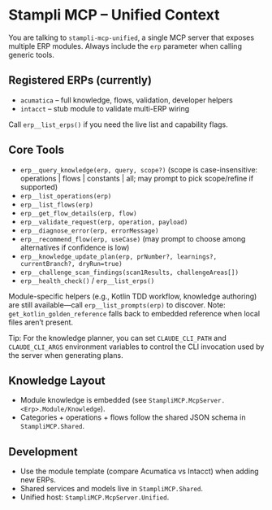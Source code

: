 # Stampli MCP – Unified Context

You are talking to `stampli-mcp-unified`, a single MCP server that exposes multiple ERP modules.  Always include the `erp` parameter when calling generic tools.

## Registered ERPs (currently)
- `acumatica` – full knowledge, flows, validation, developer helpers
- `intacct` – stub module to validate multi-ERP wiring

Call `erp__list_erps()` if you need the live list and capability flags.

## Core Tools
- `erp__query_knowledge(erp, query, scope?)` (scope is case-insensitive: operations | flows | constants | all; may prompt to pick scope/refine if supported)
- `erp__list_operations(erp)`
- `erp__list_flows(erp)`
- `erp__get_flow_details(erp, flow)`
- `erp__validate_request(erp, operation, payload)`
- `erp__diagnose_error(erp, errorMessage)`
- `erp__recommend_flow(erp, useCase)` (may prompt to choose among alternatives if confidence is low)
- `erp__knowledge_update_plan(erp, prNumber?, learnings?, currentBranch?, dryRun=true)`
- `erp__challenge_scan_findings(scan1Results, challengeAreas[])`
- `erp__health_check()` / `erp__list_erps()`

Module-specific helpers (e.g., Kotlin TDD workflow, knowledge authoring) are still available—call `erp__list_prompts(erp)` to discover. Note: `get_kotlin_golden_reference` falls back to embedded reference when local files aren’t present.

Tip: For the knowledge planner, you can set `CLAUDE_CLI_PATH` and `CLAUDE_CLI_ARGS` environment variables to control the CLI invocation used by the server when generating plans.

## Knowledge Layout
- Module knowledge is embedded (see `StampliMCP.McpServer.<Erp>.Module/Knowledge`).
- Categories + operations + flows follow the shared JSON schema in `StampliMCP.Shared`.

## Development
- Use the module template (compare Acumatica vs Intacct) when adding new ERPs.
- Shared services and models live in `StampliMCP.Shared`.
- Unified host: `StampliMCP.McpServer.Unified`.
